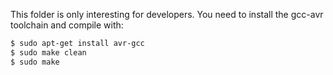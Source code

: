 This folder is only interesting for developers.
You need to install the gcc-avr toolchain and compile with:
``` bash
$ sudo apt-get install avr-gcc
$ sudo make clean
$ sudo make
```
